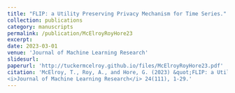 ```yaml
---
title: "FLIP: a Utility Preserving Privacy Mechanism for Time Series."
collection: publications
category: manuscripts
permalink: /publication/McElroyRoyHore23
excerpt: 
date: 2023-03-01
venue: 'Journal of Machine Learning Research'
slidesurl: 
paperurl: 'http://tuckermcelroy.github.io/files/McElroyRoyHore23.pdf'
citation: 'McElroy, T., Roy, A., and Hore, G. (2023) &quot;FLIP: a Utility Preserving Privacy Mechanism for Time Series.&quot; 
<i>Journal of Machine Learning Research</i> 24(111), 1-29.'
---
```


